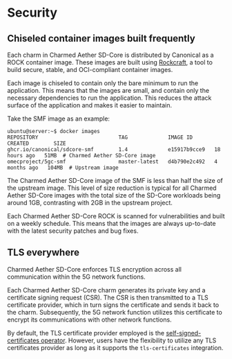 # Security

## Chiseled container images built frequently

Each charm in Charmed Aether SD-Core is distributed by Canonical as a ROCK container image. These images are built using [Rockcraft]( https://documentation.ubuntu.com/rockcraft/en/latest/), a tool to build secure, stable, and OCI-compliant container images.

Each image is chiseled to contain only the bare minimum to run the application. This means that the images are small, and contain only the necessary dependencies to run the application. This reduces the attack surface of the application and makes it easier to maintain.

Take the SMF image as an example:

```console
ubuntu@server:~$ docker images
REPOSITORY                          TAG             IMAGE ID       CREATED        SIZE
ghcr.io/canonical/sdcore-smf        1.4             e15917b9cce9   18 hours ago   51MB  # Charmed Aether SD-Core image
omecproject/5gc-smf                 master-latest   d4b790e2c492   4 months ago   104MB  # Upstream image
```

The Charmed Aether SD-Core image of the SMF is less than half the size of the upstream image. This level of size reduction is typical for all Charmed Aether SD-Core images with the total size of the SD-Core workloads being around 1GB, contrasting with 2GB in the upstream project.

Each Charmed Aether SD-Core ROCK is scanned for vulnerabilities and built on a weekly schedule. This means that the images are always up-to-date with the latest security patches and bug fixes.

## TLS everywhere

Charmed Aether SD-Core enforces TLS encryption across all communication within the 5G network functions.

Each Charmed Aether SD-Core charm generates its private key and a certificate signing request (CSR). The CSR is then transmitted to a TLS certificate provider, which in turn signs the certificate and sends it back to the charm. Subsequently, the 5G network function utilizes this certificate to encrypt its communications with other network functions.

By default, the TLS certificate provider employed is the [self-signed-certificates operator](https://charmhub.io/self-signed-certificates). However, users have the flexibility to utilize any TLS certificates provider as long as it supports the `tls-certificates` integration.
